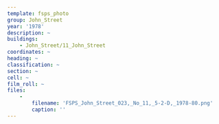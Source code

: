 ```yaml
---
template: fsps_photo
group: John_Street
year: '1978'
description: ~
buildings:
    - John_Street/11_John_Street
coordinates: ~
heading: ~
classification: ~
section: ~
cell: ~
film_roll: ~
files:
    -
        filename: 'FSPS_John_Street_023,_No_11,_5-2-D,_1978-80.png'
        caption: ''
---
```

